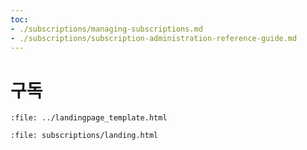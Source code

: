 ```yaml
---
toc:
- ./subscriptions/managing-subscriptions.md
- ./subscriptions/subscription-administration-reference-guide.md
---
```

# 구독

```{raw} html
:file: ../landingpage_template.html
```

```{raw} html
:file: subscriptions/landing.html
```
